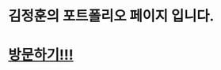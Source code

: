 # 김정훈의 포트폴리오 페이지 입니다.
<h1><a href="http://jungkimhoon.s3-website.ap-northeast-2.amazonaws.com/">방문하기!!!</a></h1>
<imr src="https://user-images.githubusercontent.com/59942147/95950475-8efb0780-0e2f-11eb-93ca-c5e362638dbc.png">
    
  

